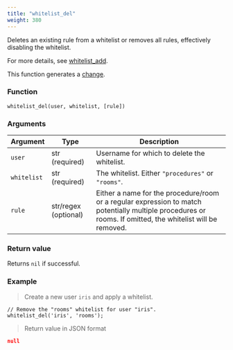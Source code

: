 ```yaml
---
title: "whitelist_del"
weight: 380
---
```


Deletes an existing rule from a whitelist or removes all rules, effectively disabling the whitelist.

For more details, see [whitelist_add](../whitelist_add).

This function generates a [change](../../overview/changes).

### Function

`whitelist_del(user, whitelist, [rule])`

### Arguments

Argument    | Type                  | Description
----------- | --------------------- | -----------
`user`      | str (required)        | Username for which to delete the whitelist.
`whitelist` | str (required)        | The whitelist. Either `"procedures"` or `"rooms"`.
`rule`      | str/regex (optional)  | Either a name for the procedure/room or a regular expression to match potentially multiple procedures or rooms. If omitted, the whitelist will be removed.

### Return value

Returns `nil` if successful.

### Example

> Create a new user `iris` and apply a whitelist.

```thingsdb,syntax_only,@t
// Remove the "rooms" whitelist for user "iris".
whitelist_del('iris', 'rooms');
```

> Return value in JSON format

```json
null
```
